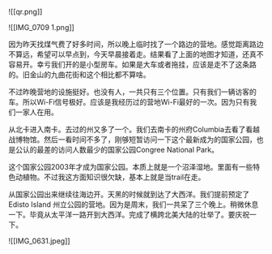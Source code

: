 ![[qr.png]]

![[IMG_0709 1.png]]


因为昨天找煤气费了好多时间，所以晚上临时找了一个路边的营地。感觉距离路边不算远，希望可以早点到，今天早晨接着走。结果看了上面的地图才知道，还真不容易开。幸亏我们开的是小型房车。如果是大车或者拖挂，应该是走不了这条路的。旧金山的九曲花街和这个相比都不算啥。

不过昨晚营地的设施挺好。也没有人，一共只有三个位置。只有我们一辆访客的车。所以Wi-Fi信号极好。应该是我经历过的营地Wi-Fi最好的一次。因为只有我们一家人在用。

从北卡进入南卡。去过的州又多了一个。我们去南卡的州府Columbia去看了看越战博物馆。然后一看时间不多了，刚够短暂访问一下这个最新成为的国家公园，也是公认的最差的访问人数最少的国家公园Congree National Park。

这个国家公园2003年才成为国家公园。本质上就是一个沼泽湿地。里面有一些特色动植物。不过我这方面知识很欠缺，基本上就是当trail在走。

从国家公园出来继续往海边开。天黑的时候就到达了大西洋。我们提前预定了Edisto Island 州立公园的营地。因为是周末，我们一共呆了三个晚上。稍微休息一下。毕竟从太平洋一路开到大西洋。完成了横跨北美大陆的壮举了。要庆祝一下。


![[IMG_0631.jpeg]]